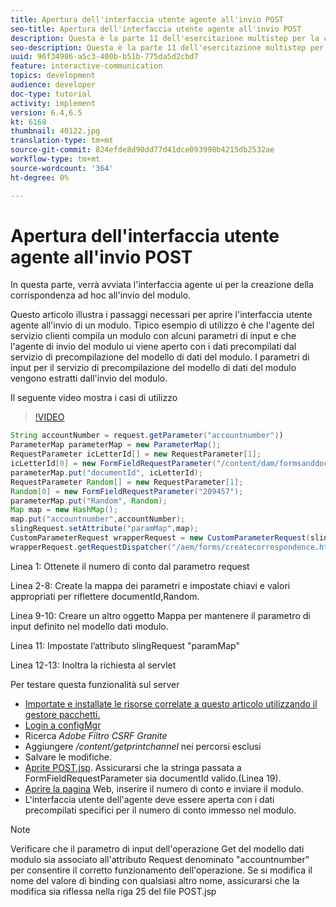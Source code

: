 ```yaml
---
title: Apertura dell'interfaccia utente agente all'invio POST
seo-title: Apertura dell'interfaccia utente agente all'invio POST
description: Questa è la parte 11 dell'esercitazione multistep per la creazione del primo documento di comunicazione interattiva per il canale di stampa. In questa parte, verrà avviata l'interfaccia agente ui per la creazione della corrispondenza ad hoc all'invio del modulo.
seo-description: Questa è la parte 11 dell'esercitazione multistep per la creazione del primo documento di comunicazione interattiva per il canale di stampa. In questa parte, verrà avviata l'interfaccia agente ui per la creazione della corrispondenza ad hoc all'invio del modulo.
uuid: 96f34986-a5c3-400b-b51b-775da5d2cbd7
feature: interactive-communication
topics: development
audience: developer
doc-type: tutorial
activity: implement
version: 6.4,6.5
kt: 6168
thumbnail: 40122.jpg
translation-type: tm+mt
source-git-commit: 824efde8d90dd77d41dce093998b4215db2532ae
workflow-type: tm+mt
source-wordcount: '364'
ht-degree: 0%

---
```



# Apertura dell&#39;interfaccia utente agente all&#39;invio POST

In questa parte, verrà avviata l&#39;interfaccia agente ui per la creazione della corrispondenza ad hoc all&#39;invio del modulo.

Questo articolo illustra i passaggi necessari per aprire l&#39;interfaccia utente agente all&#39;invio di un modulo. Tipico esempio di utilizzo è che l&#39;agente del servizio clienti compila un modulo con alcuni parametri di input e che l&#39;agente di invio del modulo ui viene aperto con i dati precompilati dal servizio di precompilazione del modello di dati del modulo. I parametri di input per il servizio di precompilazione del modello di dati del modulo vengono estratti dall&#39;invio del modulo.

Il seguente video mostra i casi di utilizzo

>[!VIDEO](https://video.tv.adobe.com/v/40122/?quality=9&learn=on)

```java
String accountNumber = request.getParameter("accountnumber"))
ParameterMap parameterMap = new ParameterMap();
RequestParameter icLetterId[] = new RequestParameter[1];
icLetterId[0] = new FormFieldRequestParameter("/content/dam/formsanddocuments/retirementstatementprint");
parameterMap.put("documentId", icLetterId);
RequestParameter Random[] = new RequestParameter[1];
Random[0] = new FormFieldRequestParameter("209457");
parameterMap.put("Random", Random);
Map map = new HashMap();
map.put("accountnumber",accountNumber);
slingRequest.setAttribute("paramMap",map);
CustomParameterRequest wrapperRequest = new CustomParameterRequest(slingRequest,parameterMap,"GET");
wrapperRequest.getRequestDispatcher("/aem/forms/createcorrespondence.html").include(wrapperRequest, response);
```

Linea 1: Ottenete il numero di conto dal parametro request

Linea 2-8: Create la mappa dei parametri e impostate chiavi e valori appropriati per riflettere documentId,Random.

Linea 9-10: Creare un altro oggetto Mappa per mantenere il parametro di input definito nel modello dati modulo.

Linea 11: Impostate l’attributo slingRequest &quot;paramMap&quot;

Linea 12-13: Inoltra la richiesta al servlet

Per testare questa funzionalità sul server

* [Importate e installate le risorse correlate a questo articolo utilizzando il gestore pacchetti.](assets/launch-agent-ui.zip)
* [Login a configMgr](http://localhost:4502/system/console/configMgr)
* Ricerca _Adobe Filtro CSRF Granite_
* Aggiungere _/content/getprintchannel_ nei percorsi esclusi
* Salvare le modifiche.
* [Aprite POST.jsp](http://localhost:4502/apps/AEMForms/openprintchannel/POST.jsp). Assicurarsi che la stringa passata a FormFieldRequestParameter sia documentId valido.(Linea 19).
* [Aprire la pagina](http://localhost:4502/content/OpenPrintChannel.html) Web, inserire il numero di conto e inviare il modulo.
* L&#39;interfaccia utente dell&#39;agente deve essere aperta con i dati precompilati specifici per il numero di conto immesso nel modulo.

>[!NOTE]
>
>Verificare che il parametro di input dell&#39;operazione Get del modello dati modulo sia associato all&#39;attributo Request denominato &quot;accountnumber&quot; per consentire il corretto funzionamento dell&#39;operazione. Se si modifica il nome del valore di binding con qualsiasi altro nome, assicurarsi che la modifica sia riflessa nella riga 25 del file POST.jsp

